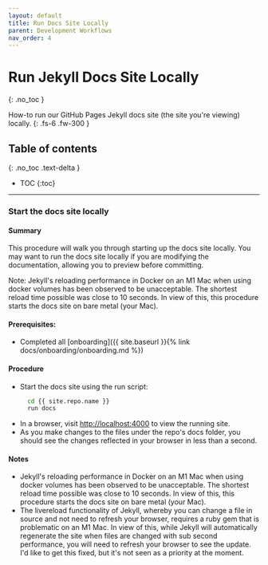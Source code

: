 ```yaml
---
layout: default
title: Run Docs Site Locally
parent: Development Workflows
nav_order: 4
---
```


# Run Jekyll Docs Site Locally
{: .no_toc }

How-to run our GitHub Pages Jekyll docs site (the site you're viewing) locally.
{: .fs-6 .fw-300 }

## Table of contents
{: .no_toc .text-delta }

- TOC
{:toc}

---

### Start the docs site locally

#### Summary
This procedure will walk you through starting up the docs site locally.  You may want to run the docs site locally if you are modifying the documentation, allowing you to preview before committing.  

Note:  Jekyll's reloading performance in Docker on an M1 Mac when using docker volumes has been observed to be unacceptable.  The shortest reload time possible was close to 10 seconds.  In view of this, this procedure starts the docs site on bare metal (your Mac).

#### Prerequisites:
- Completed all [onboarding]({{ site.baseurl }}{% link docs/onboarding/onboarding.md %})

#### Procedure
- Start the docs site using the run script:
  ```bash
    cd {{ site.repo.name }}
    run docs
  ```
- In a browser, visit [http://localhost:4000](http://localhost:4000) to view the running site.
- As you make changes to the files under the repo's docs folder, you should see the changes reflected in your browser in less than a second.

#### Notes
- Jekyll's reloading performance in Docker on an M1 Mac when using docker volumes has been observed to be unacceptable.  The shortest reload time possible was close to 10 seconds.  In view of this, this procedure starts the docs site on bare metal (your Mac).
- The livereload functionality of Jekyll, whereby you can change a file in source and not need to refresh your browser, requires a ruby gem that is problematic on an M1 Mac.  In view of this, while Jekyll will automatically regenerate the site when files are changed with sub second performance, you will need to refresh your browser to see the update.  I'd like to get this fixed, but it's not seen as a priority at the moment.
